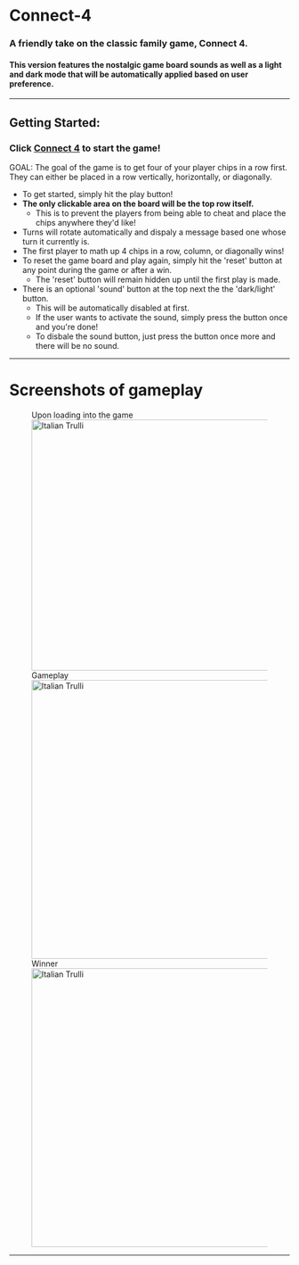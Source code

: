 
# Connect-4

### A friendly take on the classic family game, Connect 4.
#### This version features the nostalgic game board sounds as well as a light and dark mode that will be automatically applied based on user preference.
-------

## Getting Started:

 ### Click <a href="https://fabian-connect-4.surge.sh" target="_blank">Connect 4</a> to start the game!

GOAL: The goal of the game is to get four of your player chips in a row first. They can either be placed in a row vertically, horizontally, or diagonally.

- To get started, simply hit the play button!
- **The only clickable area on the board will be the top row itself.**
  - This is to prevent the players from being able to cheat and place the chips anywhere they'd like!
- Turns will rotate automatically and dispaly a message based one whose turn it currently is.
- The first player to math up 4 chips in a row, column, or diagonally wins!
- To reset the game board and play again, simply hit the 'reset' button at any point during the game or after a win.
  - The 'reset' button will remain hidden up until the first play is made.
- There is an optional 'sound' button at the top next the the 'dark/light' button.
  - This will be automatically disabled at first.
  - If the user wants to activate the sound, simply press the button once and you're done!
  - To disbale the sound button, just press the button once more and there will be no sound.

-------
# Screenshots of gameplay
<figure>
  <figcaption> Upon loading into the game</figcaption>
  <img src="https://i.imgur.com/5hLxoQ6.png" alt="Italian Trulli" width="500" height="450">
  <figcaption> Gameplay </figcaption>
  <img src="https://i.imgur.com/R4idvlk.png" alt="Italian Trulli" width="500" height="">
  <figcaption> Winner </figcaption>
  <img src="https://i.imgur.com/CeyNuMK.png" alt="Italian Trulli" width="500" height="">
</figure>

-------